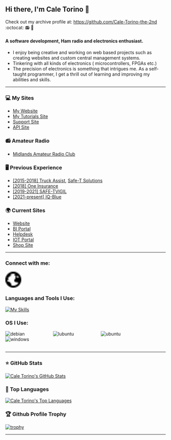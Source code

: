 ## Hi there, I'm Cale Torino 👋

Check out my archive profile at: https://github.com/Cale-Torino-the-2nd :octocat: :radio: :electric_plug:

#### A software development, Ham radio and electronics enthusiast.

- I enjoy being creative and working on web based projects such as creating websites and custom central management systems.
- Tinkering with all kinds of electronics ( microcontrollers, FPGAs etc.)
- The precision of electronics is something that intrigues me. As a self-taught programmer, I get a thrill
out of learning and improving my abilities and skills.

---

### 💻 My Sites

<!-- MY_SITES:START -->
- [My Website](https://www.techrad.co.za "My Website")
- [My Tutorials Site](https://tutorials.techrad.co.za "My Tutorials Site")
- [Support Site](https://support.techrad.co.za "Support Site")
- [API Site](https://techrad.co.za/api_doc "F&Q Site")
<!-- MY_SITES:END -->

### 📻 Amateur Radio

<!-- MY_SITES:START -->
- [Midlands Amateur Radio Club](https://www.marc.org.za "Midlands Amateur Radio Club")
<!-- MY_SITES:END -->

### 🖥️ Previous Experience

<!-- Previous_SITES:START -->
- [[2015-2018] Truck Assist](https://truckassist.co.za "Truck Assist"), [Safe-T Solutions](https://web.archive.org/web/20220808231446/https://safe-t.co.za/ "Safe-T Solutions")
- [[2018] One Insurance](https://www.one.za.com "One Insurance")
- [[2019-2021] SAFE-TVIGIL](https://web.archive.org/web/20220126202823/https://safe-tvigil.com/ "SAFE-TVIGIL")
- [[2021-present] IQ-Blue](https://iq-blue.com "IQ-Blue")
<!-- Previous_SITES:END -->

### 🌍 Current Sites

<!-- MY_SITES:START -->
- [Website](https://iq-blue.com "Website")
- [BI Portal](https://bi.iq-blue.com "BI Site")
- [Helpdesk](https://support.iq-blue.com "Helpdesk")
- [IOT Portal](https://iot.iq-blue.com "IOT Site")
- [Shop Site](https://shop.iq-blue.com "Shop Site")
<!-- MY_SITES:END -->

---

<!--
[![Cale Torino's wakatime stats](https://github-readme-stats-coral-ten.vercel.app/api/wakatime?username=Cale-Torino&theme=radical&hide_border=true)]
-->
### Connect with me:

<a href="https://www.techrad.co.za" target="_blank"> <img align="left" alt="" width="50px" src="https://raw.githubusercontent.com/iconic/open-iconic/master/svg/globe.svg"></a>
<a href="https://www.youtube.com/channel/UCp3xaxhaAYnQqo3J8S6mIdw" target="_blank"> <img align="left" alt="" width="50px" src="https://cdn.jsdelivr.net/npm/simple-icons@v3/icons/youtube.svg"></a>
<a href="https://za.linkedin.com/in/cale-torino-859485172" target="_blank"> <img align="left" alt="" width="50px" src="https://cdn.jsdelivr.net/npm/simple-icons@v3/icons/linkedin.svg"></a>

<br />
<br />
<br />

### Languages and Tools I Use:

[![My Skills](https://skillicons.dev/icons?i=cs,arduino,aws,js,html,bootstrap,css,cpp,java,jquery,github,laravel,md,mysql,nginx,nodejs,php,py,raspberrypi,regex,stackoverflow,visualstudio,vscode,wordpress,androidstudio)](https://skillicons.dev)

### OS I Use:

<!-- GITHUB_STATS:OS https://github.com/Ileriayo/markdown-badges -->

<img align="left" alt="debian" width="150px" src="https://img.shields.io/badge/Debian-D70A53?style=for-the-badge&logo=debian&logoColor=white" />
<img align="left" alt="lubuntu" width="150px" src="https://img.shields.io/badge/-Lubuntu-%230065C2?style=for-the-badge&logo=lubuntu&logoColor=white" />
<img align="left" alt="ubuntu" width="150px" src="https://img.shields.io/badge/Ubuntu-E95420?style=for-the-badge&logo=ubuntu&logoColor=white" />
<img align="left" alt="windows" width="150px" src="https://img.shields.io/badge/Windows-0078D6?style=for-the-badge&logo=windows&logoColor=white" />

<br />
<br />
<br />

---

### ⭐ GitHub Stats

<!-- GITHUB_STATS:START -->
[![Cale Torino's GitHub Stats](https://github-readme-stats-coral-ten.vercel.app/api?username=Cale-Torino&show_icons=true&theme=radical&hide_border=true)]()
<!-- GITHUB_STATS:END -->

### 🙊 Top Languages

<!-- TTOP_LAN:START -->
[![Cale Torino's Top Languages](https://github-readme-stats-coral-ten.vercel.app/api/top-langs/?username=Cale-Torino&theme=radical&hide_border=true&layout=compact)]()
<!-- TOP_LAN:END -->

### 🏆 Github Profile Trophy

[![trophy](https://github-profile-trophy.vercel.app/?username=Cale-Torino&theme=radical)](https://github.com/ryo-ma/github-profile-trophy)

<!--
[![Readme Card](https://github-readme-stats-coral-ten.vercel.app/api/pin/?username=Cale-Torino&repo=github-readme-stats&theme=radical&hide_border=true)]()
-->

<!--
![](https://komarev.com/ghpvc/?username=Cale-Torino&color=green)
-->

---
